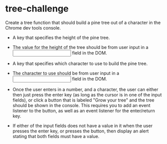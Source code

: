 # tree-challenge

Create a tree function that should build a pine tree out of a character in the Chrome dev tools console.

- A key that specifies the height of the pine tree.

- The value for the height of the tree should be from user input in a <input type="text"> field in the DOM.

- A key that specifies which character to use to build the pine tree.

- The character to use should be from user input in a <input type="text"> field in the DOM.

- Once the user enters in a number, and a character, the user can either then just press the enter key (as long as the cursor is in one of the input fields), or click a button that is labeled "Grow your tree" and the tree should be shown in the console. This requires you to add an event listener to the button, as well as an event listener for the enter/return key.

- If either of the input fields does not have a value in it when the user presses the enter key, or presses the button, then display an alert stating that both fields must have a value.

